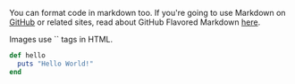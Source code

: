 You can format code in markdown too. If you're going to use Markdown on [GitHub](http://github.com) or related sites, read about GitHub Flavored Markdown [here](https://guides.github.com/features/mastering-markdown/#GitHub-flavored-markdown).
<!--break-->Images use `<img>` tags in HTML.

```ruby
def hello
  puts "Hello World!"
end
```
